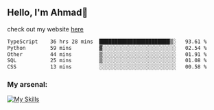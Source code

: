 
## Hello, I'm Ahmad👋

check out my website [here](https://ahmadalwi.com/)

<!--START_SECTION:waka-->

```txt
TypeScript    36 hrs 28 mins  ███████████████████████▒░   93.61 %
Python        59 mins         ▓░░░░░░░░░░░░░░░░░░░░░░░░   02.54 %
Other         44 mins         ▒░░░░░░░░░░░░░░░░░░░░░░░░   01.91 %
SQL           25 mins         ▒░░░░░░░░░░░░░░░░░░░░░░░░   01.08 %
CSS           13 mins         ░░░░░░░░░░░░░░░░░░░░░░░░░   00.58 %
```

<!--END_SECTION:waka-->

### My arsenal:

[![My Skills](https://skillicons.dev/icons?i=js,ts,py,go,react,nextjs,svelte,nodejs,django,tailwind,html,css,sass,firebase,mongodb,postgres,mysql,redis,git,github,docker,vscode,figma,godot)](https://skillicons.dev)
